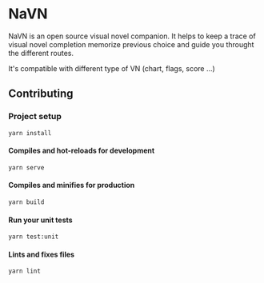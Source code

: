 # NaVN

NaVN is an open source visual novel companion. It helps to keep a trace of visual novel completion memorize previous choice and guide you throught the different routes.

It's compatible with different type of VN (chart, flags, score ...)

## Contributing
### Project setup
```
yarn install
```

#### Compiles and hot-reloads for development
```
yarn serve
```

#### Compiles and minifies for production
```
yarn build
```

#### Run your unit tests
```
yarn test:unit
```

#### Lints and fixes files
```
yarn lint
```
